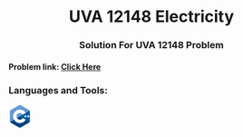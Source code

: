 <h1 align="center">UVA 12148 Electricity</h1>
<h3 align="center">Solution For UVA 12148 Problem</h3>
<h4>Problem link: <a href="https://onlinejudge.org/index.php?option=onlinejudge&page=show_problem&problem=3300" target= "_blank"> Click Here </a></h4>
<p align="left">
</p>

<h3 align="left">Languages and Tools:</h3>
<p align="left"> <a href="https://www.w3schools.com/cpp/" target="_blank" rel="noreferrer"> <img src="https://raw.githubusercontent.com/devicons/devicon/master/icons/cplusplus/cplusplus-original.svg" alt="cplusplus" width="40" height="40"/> </a> </p>
